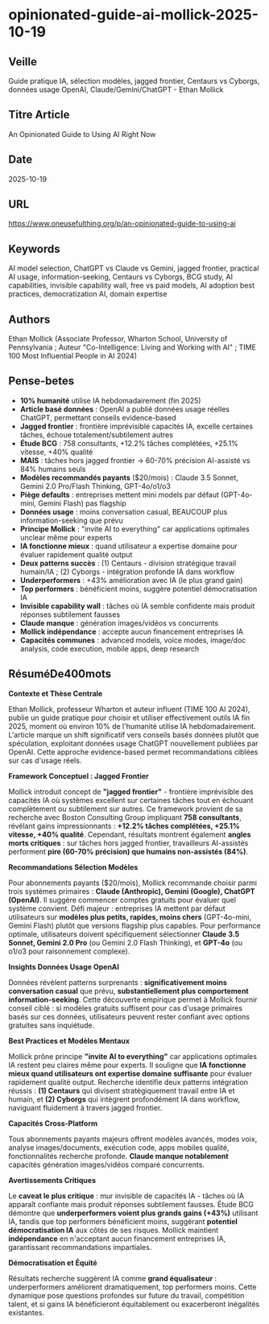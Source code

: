 # opinionated-guide-ai-mollick-2025-10-19

## Veille
Guide pratique IA, sélection modèles, jagged frontier, Centaurs vs Cyborgs, données usage OpenAI, Claude/Gemini/ChatGPT - Ethan Mollick

## Titre Article
An Opinionated Guide to Using AI Right Now

## Date
2025-10-19

## URL
https://www.oneusefulthing.org/p/an-opinionated-guide-to-using-ai

## Keywords
AI model selection, ChatGPT vs Claude vs Gemini, jagged frontier, practical AI usage, information-seeking, Centaurs vs Cyborgs, BCG study, AI capabilities, invisible capability wall, free vs paid models, AI adoption best practices, democratization AI, domain expertise

## Authors
Ethan Mollick (Associate Professor, Wharton School, University of Pennsylvania ; Auteur "Co-Intelligence: Living and Working with AI" ; TIME 100 Most Influential People in AI 2024)

## Pense-betes
- **10% humanité** utilise IA hebdomadairement (fin 2025)
- **Article basé données** : OpenAI a publié données usage réelles ChatGPT, permettant conseils evidence-based
- **Jagged frontier** : frontière imprévisible capacités IA, excelle certaines tâches, échoue totalement/subtilement autres
- **Étude BCG** : 758 consultants, +12.2% tâches complétées, +25.1% vitesse, +40% qualité
- **MAIS** : tâches hors jagged frontier → 60-70% précision AI-assisté vs 84% humains seuls
- **Modèles recommandés payants** ($20/mois) : Claude 3.5 Sonnet, Gemini 2.0 Pro/Flash Thinking, GPT-4o/o1/o3
- **Piège defaults** : entreprises mettent mini models par défaut (GPT-4o-mini, Gemini Flash) pas flagship
- **Données usage** : moins conversation casual, BEAUCOUP plus information-seeking que prévu
- **Principe Mollick** : "invite AI to everything" car applications optimales unclear même pour experts
- **IA fonctionne mieux** : quand utilisateur a expertise domaine pour évaluer rapidement qualité output
- **Deux patterns succès** : (1) Centaurs - division stratégique travail humain/IA ; (2) Cyborgs - intégration profonde IA dans workflow
- **Underperformers** : +43% amélioration avec IA (le plus grand gain)
- **Top performers** : bénéficient moins, suggère potentiel démocratisation IA
- **Invisible capability wall** : tâches où IA semble confidente mais produit réponses subtilement fausses
- **Claude manque** : génération images/vidéos vs concurrents
- **Mollick indépendance** : accepte aucun financement entreprises IA
- **Capacités communes** : advanced models, voice modes, image/doc analysis, code execution, mobile apps, deep research

## RésuméDe400mots

**Contexte et Thèse Centrale**

Ethan Mollick, professeur Wharton et auteur influent (TIME 100 AI 2024), publie un guide pratique pour choisir et utiliser effectivement outils IA fin 2025, moment où environ 10% de l'humanité utilise IA hebdomadairement. L'article marque un shift significatif vers conseils basés données plutôt que spéculation, exploitant données usage ChatGPT nouvellement publiées par OpenAI. Cette approche evidence-based permet recommandations ciblées sur cas d'usage réels.

**Framework Conceptuel : Jagged Frontier**

Mollick introduit concept de **"jagged frontier"** - frontière imprévisible des capacités IA où systèmes excellent sur certaines tâches tout en échouant complètement ou subtilement sur autres. Ce framework provient de sa recherche avec Boston Consulting Group impliquant **758 consultants**, révélant gains impressionnants : **+12.2% tâches complétées, +25.1% vitesse, +40% qualité**. Cependant, résultats montrent également **angles morts critiques** : sur tâches hors jagged frontier, travailleurs AI-assistés performent **pire (60-70% précision) que humains non-assistés (84%)**.

**Recommandations Sélection Modèles**

Pour abonnements payants ($20/mois), Mollick recommande choisir parmi trois systèmes primaires : **Claude (Anthropic), Gemini (Google), ChatGPT (OpenAI)**. Il suggère commencer comptes gratuits pour évaluer quel système convient. Défi majeur : entreprises IA mettent par défaut utilisateurs sur **modèles plus petits, rapides, moins chers** (GPT-4o-mini, Gemini Flash) plutôt que versions flagship plus capables. Pour performance optimale, utilisateurs doivent spécifiquement sélectionner **Claude 3.5 Sonnet, Gemini 2.0 Pro** (ou Gemini 2.0 Flash Thinking), et **GPT-4o** (ou o1/o3 pour raisonnement complexe).

**Insights Données Usage OpenAI**

Données révèlent patterns surprenants : **significativement moins conversation casual** que prévu, **substantiellement plus comportement information-seeking**. Cette découverte empirique permet à Mollick fournir conseil ciblé : si modèles gratuits suffisent pour cas d'usage primaires basés sur ces données, utilisateurs peuvent rester confiant avec options gratuites sans inquiétude.

**Best Practices et Modèles Mentaux**

Mollick prône principe **"invite AI to everything"** car applications optimales IA restent peu claires même pour experts. Il souligne que **IA fonctionne mieux quand utilisateurs ont expertise domaine suffisante** pour évaluer rapidement qualité output. Recherche identifie deux patterns intégration réussis : **(1) Centaurs** qui divisent stratégiquement travail entre IA et humain, et **(2) Cyborgs** qui intègrent profondément IA dans workflow, naviguant fluidement à travers jagged frontier.

**Capacités Cross-Platform**

Tous abonnements payants majeurs offrent modèles avancés, modes voix, analyse images/documents, exécution code, apps mobiles qualité, fonctionnalités recherche profonde. **Claude manque notablement** capacités génération images/vidéos comparé concurrents.

**Avertissements Critiques**

Le **caveat le plus critique** : mur invisible de capacités IA - tâches où IA apparaît confiante mais produit réponses subtilement fausses. Étude BCG démontre que **underperformers voient plus grands gains (+43%)** utilisant IA, tandis que top performers bénéficient moins, suggérant **potentiel démocratisation IA** aux côtés de ses risques. Mollick maintient **indépendance** en n'acceptant aucun financement entreprises IA, garantissant recommandations impartiales.

**Démocratisation et Équité**

Résultats recherche suggèrent IA comme **grand équalisateur** : underperformers améliorent dramatiquement, top performers moins. Cette dynamique pose questions profondes sur future du travail, compétition talent, et si gains IA bénéficieront équitablement ou exacerberont inégalités existantes.
